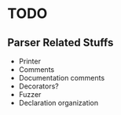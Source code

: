 # TODO

## Parser Related Stuffs

- Printer
- Comments
- Documentation comments
- Decorators?
- Fuzzer
- Declaration organization
